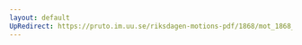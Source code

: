 ```yaml
---
layout: default
UpRedirect: https://pruto.im.uu.se/riksdagen-motions-pdf/1868/mot_1868__ak__287.pdf
---
```

